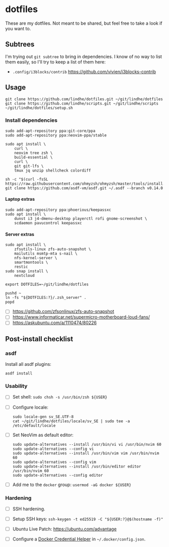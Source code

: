 # dotfiles

These are my dotfiles. Not meant to be shared, but feel free to take a look if you want to.

## Subtrees

I'm trying out `git subtree` to bring in dependencies. I know of no way to list
them easily, so I'll try to keep a list of them here:

* `.config/i3blocks/contrib` https://github.com/vivien/i3blocks-contrib

## Usage

```shell
git clone https://github.com/lindhe/dotfiles.git ~/git/lindhe/dotfiles
git clone https://github.com/lindhe/scripts.git ~/git/lindhe/scripts
~/git/lindhe/dotfiles/setup.sh
```

### Install dependencies

```shell
sudo add-apt-repository ppa:git-core/ppa
sudo add-apt-repository ppa:neovim-ppa/stable
```

```shell
sudo apt install \
    curl \
    neovim tree zsh \
    build-essential \
    curl \
    git git-lfs \
    tmux jq unzip shellcheck colordiff
```

```shell
sh -c "$(curl -fsSL https://raw.githubusercontent.com/ohmyzsh/ohmyzsh/master/tools/install.sh)"
git clone https://github.com/asdf-vm/asdf.git ~/.asdf --branch v0.14.0
```

#### Laptop extras

```shell
sudo add-apt-repository ppa:phoerious/keepassxc
sudo apt install \
    dunst i3 j4-dmenu-desktop playerctl rofi gnome-screenshot \
    scdaemon pavucontrol keepassxc
```

#### Server extras

```shell
sudo apt install \
    zfsutils-linux zfs-auto-snapshot \
    mailutils msmtp-mta s-nail \
    nfs-kernel-server \
    smartmontools \
    restic
sudo snap install \
    nextcloud
```

```
export DOTFILES=~/git/lindhe/dotfiles

pushd ~
ln -fs "${DOTFILES:?}/.zsh_server" .
popd
```

- [ ] <https://github.com/zfsonlinux/zfs-auto-snapshot>
- [ ] <https://www.informaticar.net/supermicro-motherboard-loud-fans/>
- [ ] <https://askubuntu.com/a/1110474/80226>

## Post-install checklist

### asdf

Install all asdf plugins:

```
asdf install
```

### Usability

- [ ] Set shell: `sudo chsh -s /usr/bin/zsh ${USER}`
- [ ] Configure locale:

    ```shell
    sudo locale-gen sv_SE.UTF-8
    cat ~/git/lindhe/dotfiles/locale/sv_SE | sudo tee -a /etc/default/locale
    ```

- [ ] Set NeoVim as default editor:

    ```shell
    sudo update-alternatives --install /usr/bin/vi vi /usr/bin/nvim 60
    sudo update-alternatives --config vi
    sudo update-alternatives --install /usr/bin/vim vim /usr/bin/nvim 60
    sudo update-alternatives --config vim
    sudo update-alternatives --install /usr/bin/editor editor /usr/bin/nvim 60
    sudo update-alternatives --config editor
    ```

- [ ] Add me to the `docker` group: `usermod -aG docker ${USER}`

### Hardening

- [ ] SSH hardening.
- [ ] Setup SSH keys: `ssh-keygen -t ed25519 -C "${USER:?}@$(hostname -f)"`
- [ ] Ubuntu Live Patch: https://ubuntu.com/advantage
- [ ] Configure a [Docker Credential Helper](https://github.com/docker/docker-credential-helpers/) in `~/.docker/config.json`.

